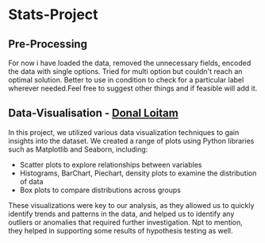 # Stats-Project

## Pre-Processing 
For now i have loaded the data, removed the unnecessary fields, encoded the data with single options. Tried for multi option but couldn't reach an optimal solution. Better to use in condition to check for a particular label wherever needed.Feel free to suggest other things and if feasible will add it.


## Data-Visualisation - [Donal Loitam](https://github.com/Donal-08)
In this project, we utilized various data visualization techniques to gain insights into the dataset. We created a range of plots using Python libraries such as Matplotlib and Seaborn, including:

- Scatter plots to explore relationships between variables
- Histograms, BarChart, Piechart, density plots to examine the distribution of data
- Box plots to compare distributions across groups

These visualizations were key to our analysis, as they allowed us to quickly identify trends and patterns in the data, and helped us to identify any outliers or anomalies that required further investigation. Npt to mention, they helped in supporting some results of hypothesis testing as well.


